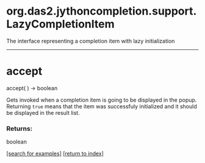 # org.das2.jythoncompletion.support.LazyCompletionItem

The interface representing a completion item with lazy initialization

***
<a name="accept"></a>
# accept
accept(  ) &rarr; boolean

Gets invoked when a completion item is going to be displayed in the popup.
 Returning <code>true</code> means that the item was successfuly initialized
 and it should be displayed in the result list.

### Returns:
boolean


<a href="https://github.com/autoplot/dev/search?q=accept&unscoped_q=accept">[search for examples]</a>
<a href="https://github.com/autoplot/documentation/blob/master/javadoc/index-all.md">[return to index]</a>

